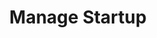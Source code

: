 ---
sidebar_position: 3
title: "Manage Startup"
sidebar_label: "Manage Startup"
description: "Control service boot behavior in Alpine Linux environments - enable and disable services at startup, configure runlevels, manage service autostart, and optimize boot sequence."
keywords:
  - "alpine service startup"
  - "boot services"
  - "autostart configuration"
  - "runlevels"
  - "boot optimization"
tags:
  - alpine
  - service-startup
  - boot-configuration
  - autostart
  - runlevels
slug: /linux/alpine/administration/service-management/manage-startup
---